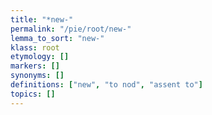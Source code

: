 ```yaml
---
title: "*new-"
permalink: "/pie/root/new-"
lemma_to_sort: "new-"
klass: root
etymology: []
markers: []
synonyms: []
definitions: ["new", "to nod", "assent to"]
topics: []
---
```

